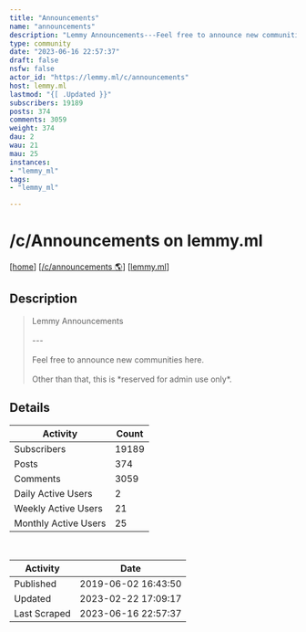 ```yaml
---
title: "Announcements" 
name: "announcements"
description: "Lemmy Announcements---Feel free to announce new communities here.Other than that, this is *reserved for admin use only*."
type: community
date: "2023-06-16 22:57:37"
draft: false
nsfw: false
actor_id: "https://lemmy.ml/c/announcements"
host: lemmy.ml
lastmod: "{[ .Updated }}"
subscribers: 19189
posts: 374
comments: 3059
weight: 374
dau: 2
wau: 21
mau: 25
instances:
- "lemmy_ml"
tags: 
- "lemmy_ml"

---
```


# /c/Announcements on lemmy.ml

[[home](/)]
[[/c/announcements 🌎](https://lemmy.ml/c/announcements)]
[[lemmy.ml](/instances/lemmy_ml)]


## Description 

<blockquote class="description">
Lemmy Announcements<br><br>---<br><br>Feel free to announce new communities here.<br><br>Other than that, this is *reserved for admin use only*.
</blockquote>


## Details

| Activity | Count  |
|----------------------|---|
| Subscribers          | 19189 |
| Posts                | 374  |
| Comments             | 3059  |
| Daily Active Users   | 2  |
| Weekly Active Users  | 21  |
| Monthly Active Users | 25  |

<br>

| Activity | Date |
|----------------------|---|
| Published            | 2019-06-02 16:43:50 |
| Updated              | 2023-02-22 17:09:17 |
| Last Scraped         | 2023-06-16 22:57:37 |
